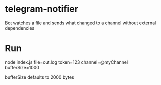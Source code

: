 # telegram-notifier
Bot watches a file and sends what changed to a channel without external dependencies

# Run
node index.js file=out.log token=123 channel=@myChannel bufferSize=1000  

bufferSize defaults to 2000 bytes
